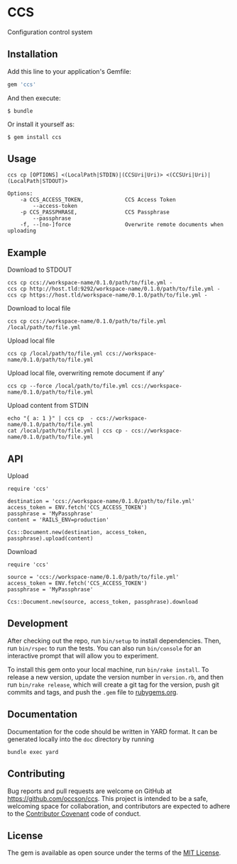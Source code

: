 # CCS

Configuration control system

## Installation

Add this line to your application's Gemfile:

```ruby
gem 'ccs'
```

And then execute:

    $ bundle

Or install it yourself as:

    $ gem install ccs

## Usage

    ccs cp [OPTIONS] <(LocalPath|STDIN)|(CCSUri|Uri)> <(CCSUri|Uri)|(LocalPath|STDOUT)>

    Options:
        -a CCS_ACCESS_TOKEN,             CCS Access Token
            --access-token
        -p CCS_PASSPHRASE,               CCS Passphrase
            --passphrase
        -f, --[no-]force                 Overwrite remote documents when uploading


## Example

Download to STDOUT

    ccs cp ccs://workspace-name/0.1.0/path/to/file.yml -
    ccs cp http://host.tld:9292/workspace-name/0.1.0/path/to/file.yml -
    ccs cp https://host.tld/workspace-name/0.1.0/path/to/file.yml -

Download to local file

    ccs cp ccs://workspace-name/0.1.0/path/to/file.yml /local/path/to/file.yml

Upload local file

    ccs cp /local/path/to/file.yml ccs://workspace-name/0.1.0/path/to/file.yml

Upload local file, overwriting remote document if any'

    ccs cp --force /local/path/to/file.yml ccs://workspace-name/0.1.0/path/to/file.yml

Upload content from STDIN

    echo "{ a: 1 }" | ccs cp  - ccs://workspace-name/0.1.0/path/to/file.yml
    cat /local/path/to/file.yml | ccs cp - ccs://workspace-name/0.1.0/path/to/file.yml

## API

Upload

    require 'ccs'

    destination = 'ccs://workspace-name/0.1.0/path/to/file.yml'
    access_token = ENV.fetch('CCS_ACCESS_TOKEN')
    passphrase = 'MyPassphrase'
    content = 'RAILS_ENV=production'

    Ccs::Document.new(destination, access_token, passphrase).upload(content)

Download

    require 'ccs'

    source = 'ccs://workspace-name/0.1.0/path/to/file.yml'
    access_token = ENV.fetch('CCS_ACCESS_TOKEN')
    passphrase = 'MyPassphrase'

    Ccs::Document.new(source, access_token, passphrase).download

## Development

After checking out the repo, run `bin/setup` to install dependencies. Then, run `bin/rspec` to run the tests. You can also run `bin/console` for an interactive prompt that will allow you to experiment.

To install this gem onto your local machine, run `bin/rake install`. To release a new version, update the version number in `version.rb`, and then run `bin/rake release`, which will create a git tag for the version, push git commits and tags, and push the `.gem` file to [rubygems.org](https://rubygems.org).

## Documentation

Documentation for the code should be written in YARD format. It can be generated locally into the `doc` directory by running

    bundle exec yard


## Contributing

Bug reports and pull requests are welcome on GitHub at https://github.com/occson/ccs. This project is intended to be a safe, welcoming space for collaboration, and contributors are expected to adhere to the [Contributor Covenant](http://contributor-covenant.org) code of conduct.


## License

The gem is available as open source under the terms of the [MIT License](http://opensource.org/licenses/MIT).

